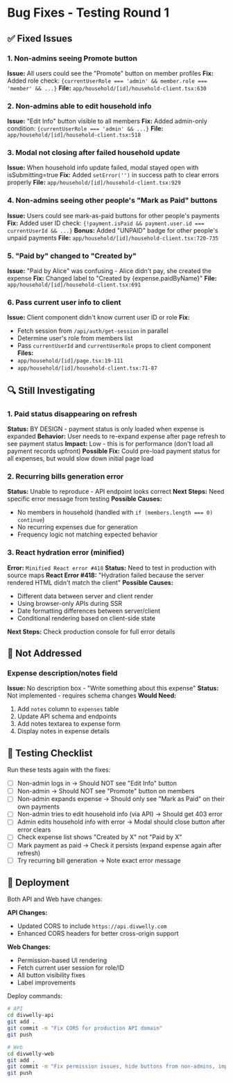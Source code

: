 # Bug Fixes - Testing Round 1

## ✅ Fixed Issues

### 1. Non-admins seeing Promote button
**Issue:** All users could see the "Promote" button on member profiles
**Fix:** Added role check: `{currentUserRole === 'admin' && member.role === 'member' && ...}`
**File:** `app/household/[id]/household-client.tsx:630`

### 2. Non-admins able to edit household info
**Issue:** "Edit Info" button visible to all members
**Fix:** Added admin-only condition: `{currentUserRole === 'admin' && ...}`
**File:** `app/household/[id]/household-client.tsx:518`

### 3. Modal not closing after failed household update
**Issue:** When household info update failed, modal stayed open with isSubmitting=true
**Fix:** Added `setError('')` in success path to clear errors properly
**File:** `app/household/[id]/household-client.tsx:929`

### 4. Non-admins seeing other people's "Mark as Paid" buttons
**Issue:** Users could see mark-as-paid buttons for other people's payments
**Fix:** Added user ID check: `{!payment.isPaid && payment.user.id === currentUserId && ...}`
**Bonus:** Added "UNPAID" badge for other people's unpaid payments
**File:** `app/household/[id]/household-client.tsx:720-735`

### 5. "Paid by" changed to "Created by"
**Issue:** "Paid by Alice" was confusing - Alice didn't pay, she created the expense
**Fix:** Changed label to "Created by {expense.paidByName}"
**File:** `app/household/[id]/household-client.tsx:691`

### 6. Pass current user info to client
**Issue:** Client component didn't know current user ID or role
**Fix:**
- Fetch session from `/api/auth/get-session` in parallel
- Determine user's role from members list
- Pass `currentUserId` and `currentUserRole` props to client component
**Files:**
- `app/household/[id]/page.tsx:19-111`
- `app/household/[id]/household-client.tsx:71-87`

## 🔍 Still Investigating

### 1. Paid status disappearing on refresh
**Status:** BY DESIGN - payment status is only loaded when expense is expanded
**Behavior:** User needs to re-expand expense after page refresh to see payment status
**Impact:** Low - this is for performance (don't load all payment records upfront)
**Possible Fix:** Could pre-load payment status for all expenses, but would slow down initial page load

### 2. Recurring bills generation error
**Status:** Unable to reproduce - API endpoint looks correct
**Next Steps:** Need specific error message from testing
**Possible Causes:**
- No members in household (handled with `if (members.length === 0) continue`)
- No recurring expenses due for generation
- Frequency logic not matching expected behavior

### 3. React hydration error (minified)
**Error:** `Minified React error #418`
**Status:** Need to test in production with source maps
**React Error #418:** "Hydration failed because the server rendered HTML didn't match the client"
**Possible Causes:**
- Different data between server and client render
- Using browser-only APIs during SSR
- Date formatting differences between server/client
- Conditional rendering based on client-side state

**Next Steps:** Check production console for full error details

## 📝 Not Addressed

### Expense description/notes field
**Issue:** No description box - "Write something about this expense"
**Status:** Not implemented - requires schema changes
**Would Need:**
1. Add `notes` column to `expenses` table
2. Update API schema and endpoints
3. Add notes textarea to expense form
4. Display notes in expense details

## 🧪 Testing Checklist

Run these tests again with the fixes:

- [ ] Non-admin logs in → Should NOT see "Edit Info" button
- [ ] Non-admin → Should NOT see "Promote" button on members
- [ ] Non-admin expands expense → Should only see "Mark as Paid" on their own payments
- [ ] Non-admin tries to edit household info (via API) → Should get 403 error
- [ ] Admin edits household info with error → Modal should close button after error clears
- [ ] Check expense list shows "Created by X" not "Paid by X"
- [ ] Mark payment as paid → Check it persists (expand expense again after refresh)
- [ ] Try recurring bill generation → Note exact error message

## 🚀 Deployment

Both API and Web have changes:

**API Changes:**
- Updated CORS to include `https://api.divwelly.com`
- Enhanced CORS headers for better cross-origin support

**Web Changes:**
- Permission-based UI rendering
- Fetch current user session for role/ID
- All button visibility fixes
- Label improvements

Deploy commands:
```bash
# API
cd divwelly-api
git add .
git commit -m "Fix CORS for production API domain"
git push

# Web
cd divwelly-web
git add .
git commit -m "Fix permission issues, hide buttons from non-admins, improve UX labels"
git push
```
